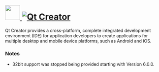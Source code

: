 # [<img src="https://cdn.jsdelivr.net/gh/AdmiringWorm/chocolatey-packages@35eb3e49edb3411d779f64e57ef023abac8a3a06/icons/qtcreator.png" height="48" width="48" /> ![Qt Creator](https://img.shields.io/chocolatey/v/qtcreator.svg?label=Qt%20Creator&style=for-the-badge)](https://community.chocolatey.org/packages/qtcreator)

Qt Creator provides a cross-platform, complete integrated development environment (IDE) for application developers to create applications for multiple desktop and mobile device platforms, such as Android and iOS.

### Notes

- 32bit support was stopped being provided starting with Version 6.0.0.
